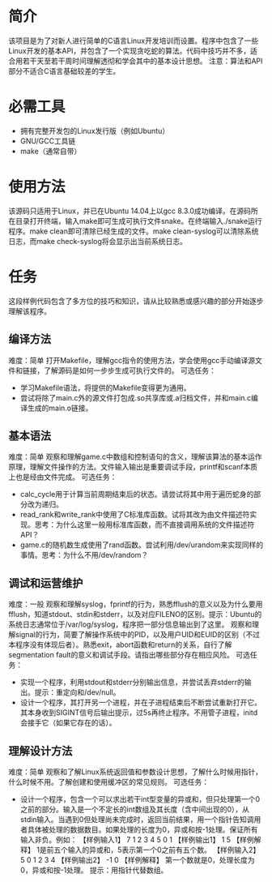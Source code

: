 # 简介
该项目是为了对新人进行简单的C语言Linux开发培训而设置。程序中包含了一些Linux开发的基本API，并包含了一个实现贪吃蛇的算法。代码中技巧并不多，适合用若干天至若干周时间理解透彻和学会其中的基本设计思想。
注意：算法和API部分不适合C语言基础较差的学生。

# 必需工具
* 拥有完整开发包的Linux发行版（例如Ubuntu）
* GNU/GCC工具链
* make（通常自带）

# 使用方法
该源码只适用于Linux，并已在Ubuntu 14.04上以gcc 8.3.0成功编译。在源码所在目录打开终端，输入make即可生成可执行文件snake。在终端输入./snake运行程序。make clean即可清除已经生成的文件。make clean-syslog可以清除系统日志，而make check-syslog将会显示出当前系统日志。

# 任务
这段样例代码包含了多方位的技巧和知识，请从比较熟悉或感兴趣的部分开始逐步理解该程序。

## 编译方法
难度：简单
打开Makefile，理解gcc指令的使用方法，学会使用gcc手动编译源文件和链接，了解源码是如何一步步生成可执行文件的。
可选任务：
* 学习Makefile语法，将提供的Makefile变得更为通用。
* 尝试将除了main.c外的源文件打包成.so共享库或.a归档文件，并和main.c编译生成的main.o链接。

## 基本语法
难度：简单
观察和理解game.c中数组和控制语句的含义，理解该算法的基本运作原理，理解文件操作的方法。文件输入输出是重要调试手段，printf和scanf本质上也是经由文件完成。
可选任务：
* calc_cycle用于计算当前周期结束后的状态。请尝试将其中用于遍历蛇身的部分改为递归。
* read_rank和write_rank中使用了C标准库函数。试将其改为由文件描述符实现。思考：为什么这里一般用标准库函数，而不直接调用系统的文件描述符API？
* game.c的随机数生成使用了rand函数。尝试利用/dev/urandom来实现同样的事情。思考：为什么不用/dev/random？

## 调试和运营维护
难度：一般
观察和理解syslog，fprintf的行为，熟悉fflush的意义以及为什么要用fflush，知道stdout、stdin和stderr，以及对应FILENO的区别。提示：Ubuntu的系统日志通常位于/var/log/syslog，程序把一部分信息输出到了这里。
观察和理解signal的行为，简要了解操作系统中的PID，以及用户UID和EUID的区别（不过本程序没有体现后者）。熟悉exit，abort函数和return的关系，自行了解segmentation fault的意义和调试手段。请指出哪些部分存在相应风险。
可选任务：
* 实现一个程序，利用stdout和stderr分别输出信息，并尝试丢弃stderr的输出。提示：重定向和/dev/null。
* 设计一个程序，其打开另一个进程，并在子进程结束后不断尝试重新打开它。其本身收到SIGINT信号后输出提示，过5s再终止程序。不用管子进程，initd会接手它（如果它存在的话）。

## 理解设计方法
难度：简单
观察和了解Linux系统返回值和参数设计思想，了解什么时候用指针，什么时候不用。了解创建和使用缓冲区的常见规则。
可选任务：
* 设计一个程序，包含一个可以求出若干int型变量的异或和，但只处理第一个0之前的部分。输入是一个不定长的int数组及其长度（含中间出现的0），从stdin输入。当遇到0但处理尚未完成时，返回当前结果，用一个指针告知调用者具体被处理的数据数目。如果处理的长度为0，异或和按-1处理。保证所有输入非负。例如：
【样例输入1】
7
1 2 3 4 5 0 1
【样例输出1】
1 5
【样例解释】
1是前五个输入的异或和，5表示第一个0之前有五个数。
【样例输入2】
5
0 1 2 3 4
【样例输出2】
-1 0
【样例解释】
第一个数就是0，处理长度为0，异或和按-1处理。
提示：用指针代替数组。


